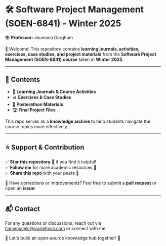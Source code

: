 # 🛠️ Software Project Management (SOEN-6841) - Winter 2025  
📚 **Professor:** Joumana Dargham  

🚀 Welcome! This repository contains **learning journals, activities, exercises, case studies, and project materials** from the **Software Project Management (SOEN-6841) course** taken in **Winter 2025**.  

---

## 📂 **Contents**
- 📝 **Learning Journals & Course Activities**  
- 📊 **Exercises & Case Studies**  
- 🎨 **Posterathon Materials**  
- 🏆 **Final Project Files**  

This repo serves as a **knowledge archive** to help students navigate the course topics more effectively.  

---

## ⭐ **Support & Contribution**
✅ **Star this repository** 🌟 if you find it helpful!  
✅ **Follow me** for more academic resources 🔔  
✅ **Share this repo** with your peers 📢  

📩 Have corrections or improvements? Feel free to submit a **pull request** or open an **issue**!  

---

## 📬 Contact  
For any questions or discussions, reach out via haniemaleki@rocketmail.com or connect with me.  

🔹 Let's build an open-source knowledge hub together! 🚀  
